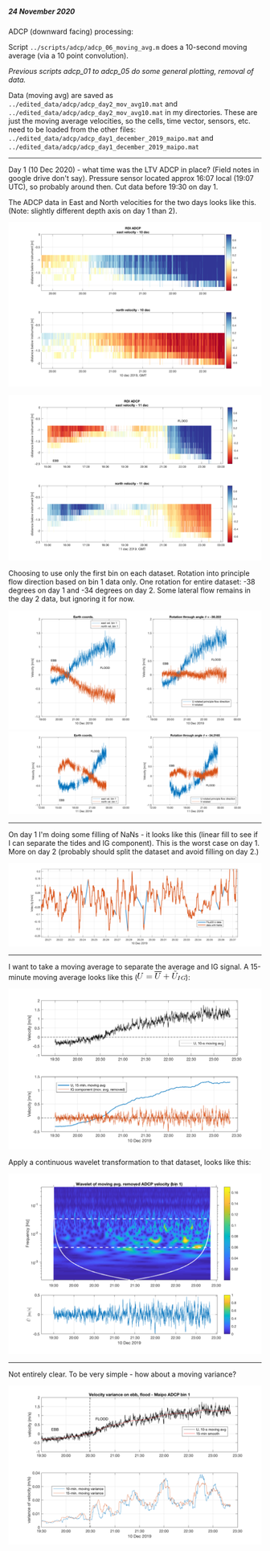 ##### 24 November 2020

ADCP (downward facing) processing: 

Script `../scripts/adcp/adcp_06_moving_avg.m` does a 10-second moving average (via a 10 point convolution).

_Previous scripts adcp_01 to adcp_05 do some general plotting, removal of data._

Data (moving avg) are saved as `../edited_data/adcp/adcp_day2_mov_avg10.mat` and `../edited_data/adcp/adcp_day2_mov_avg10.mat` in my directories. These are just the moving average velocities, so the cells, time vector, sensors, etc. need to be loaded from the other files: `../edited_data/adcp/adcp_day1_december_2019_maipo.mat` and `../edited_data/adcp/adcp_day1_december_2019_maipo.mat`


***

Day 1 (10 Dec 2020) - what time was the LTV ADCP in place? (Field notes in google drive don't say). Pressure sensor located approx 16:07 local (19:07 UTC), so probably around then. Cut data before 19:30 on day 1.

The ADCP data in East and North velocities for the two days looks like this. (Note: slightly different depth axis on day 1 than 2). 

![](../images/adcpimages/day1_east_north_adcp_pcolor_10s_movavg.png)

![](../images/adcpimages/day2_east_north_adcp_pcolor_10s_movavg.png)


Choosing to use only the first bin on each dataset. Rotation into principle flow direction based on bin 1 data only. One rotation for entire dataset: -38 degrees on day 1 and -34 degrees on day 2. Some lateral flow remains in the day 2 data, but ignoring it for now.


![](../images/adcpimages/day1_velocity_rotation.png)
![](../images/adcpimages/day2_velocity_rotation.png)

***

On day 1 I'm doing some filling of NaNs - it looks like this (linear fill to see if I can separate the tides and IG component). This is the worst case on day 1. More on day 2 (probably should split the dataset and avoid filling on day 2.)

![](../images/adcpimages/day1_some_NaN_filling.png)

***

I want to take a moving average to separate the average and IG signal. A 15-minute moving average looks like this (![](../images/adcpimages/eqn_split_U.png)):

![](../images/adcpimages/split_moving_avg_and_IG_component_day1.png)

Apply a continuous wavelet transformation to that dataset, looks like this:

![](../images/adcpimages/wavelet_of_IG_component_day1.png)

***

Not entirely clear. To be very simple - how about a moving variance? 

![](../images/adcpimages/velocity_variance_bin1_adcp_day1.png)




